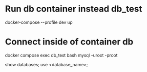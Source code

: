 # Run db container instead db_test

docker-compose --profile dev up

# Connect inside of container db

docker compose exec db_test bash
mysql -uroot -proot

show databases;
use <database_name>;
